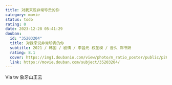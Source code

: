 ```yaml
---
title: 对我来说非常珍贵的你
category: movie
status: todo
rating: 0
date: 2023-12-28 05:41:29
douban:
  id: "35203204"
  title: 对我来说非常珍贵的你
  subtitle: 2021 / 韩国 / 剧情 / 李昌元 权圣模 / 晋久 郑书妍
  rating: 8.1
  cover: https://img1.doubanio.com/view/photo/m_ratio_poster/public/p2678228210.jpg
  link: https://movie.douban.com/subject/35203204/
---
```


Via tw 象牙山王云